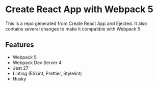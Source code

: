 # Create React App with Webpack 5

This is a repo generated from Create React App and Ejected.
It also contains several changes to make it compatible with Webpack 5

## Features

- Webpack 5
- Webpack Dev Server 4
- Jest 27
- Linting (ESLint, Prettier, Stylelint)
- Husky
